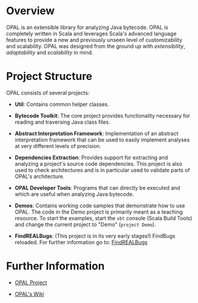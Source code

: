 # Overview
OPAL is an extensible library for analyzing Java bytecode. OPAL is completely written in Scala and leverages Scala's 
advanced language features to provide a new and previously unseen level of customizability and scalability. 
OPAL was designed from the ground up with *extensibility*, *adaptability* and *scalability* in mind. 

# Project Structure
OPAL consists of several projects:

* **Util**: Contains common helper classes.

* **Bytecode Toolkit**: The core project provides functionality necessary for reading and traversing Java class files.  

* **Abstract Interpretation Framework**: Implementation of an abstract interpretation framework that can be used to easily implement analyses at very different levels of precision. 

* **Dependencies Extraction**: Provides support for extracting and analyzing a project's source code dependencies. This project is also used to check architectures and
is in particular used to validate parts of OPAL's architecture.

* **OPAL Developer Tools**: Programs that can directly be executed and which are useful when analyzing Java bytecode.

* **Demos**: Contains working code samples that demonstrate how to use OPAL. The code in the Demo project is primarily meant as a teaching resource. To start the examples, start the `sbt` console (Scala Build Tools) and change the current project to "Demo" (`project Demo`).

* **FindREALBugs**: (This project is in its very early stages!) FindBugs reloaded. For further information go to: [FindREALBugs](https://bitbucket.org/delors/opal/wiki/FindREALBugs)

# Further Information #

* [OPAL Project](http://www.opal-project.de)

* [OPAL's Wiki](https://bitbucket.org/delors/opal/wiki/Home)
 